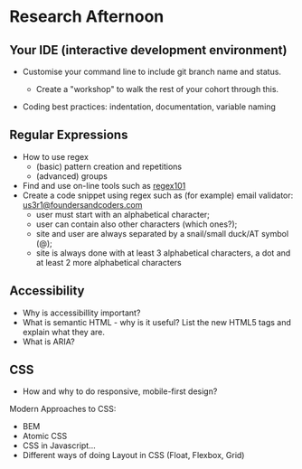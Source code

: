 # Research Afternoon

## Your IDE (interactive development environment)

- Customise your command line to include git branch name and status. 
    -    Create a "workshop" to walk the rest of your cohort through this.

- Coding best practices: indentation, documentation, variable naming

## **Regular Expressions**

- How to use regex
    - (basic) pattern creation and repetitions
    - (advanced) groups
- Find and use on-line tools such as [regex101](https://regex101.com/)
- Create a code snippet using regex such as (for example) email validator:
  [us3r1@foundersandcoders.com](mailto:us3r1@foundersandcoders.com)
    - user must start with an alphabetical character;
    - user can contain also other characters (which ones?);
    - site and user are always separated by a snail/small duck/AT symbol (@);
    - site is always done with at least 3 alphabetical characters, a dot and at least 2 more alphabetical characters

## **Accessibility**

- Why is accessibillity important?
- What is semantic HTML - why is it useful? List the new HTML5 tags and explain what they are.
- What is ARIA?

## **CSS**

- How and why to do responsive, mobile-first design?

Modern Approaches to CSS:
- BEM
- Atomic CSS
- CSS in Javascript...
- Different ways of doing Layout in CSS (Float, Flexbox, Grid)
